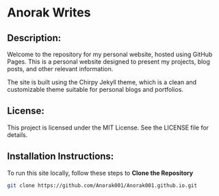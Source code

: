 # Anorak Writes
## Description:

Welcome to the repository for my personal website, hosted using GitHub Pages. This is a personal website designed to present my projects, blog posts, and other relevant information.

The site is built using the Chirpy Jekyll theme, which is a clean and customizable theme suitable for personal blogs and portfolios.

## License:

This project is licensed under the MIT License. See the LICENSE file for details.

## Installation Instructions:

To run this site locally, follow these steps to 
 **Clone the Repository**
   ```bash
   git clone https://github.com/Anorak001/Anorak001.github.io.git
   ```
